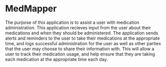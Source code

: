 # MedMapper

The purpose of this application is to assist a user with medication administration. This application recieves input from the user about their medications and when they should be administered. The application sends alerts and reminders to the user to take their medications at the appropriate time, and logs successful administration for the user as well as other parties that the user may choose to share their information with. This will allow a user to track their medication usage, and help ensure that they are taking each medication at the appropriate time each day.
